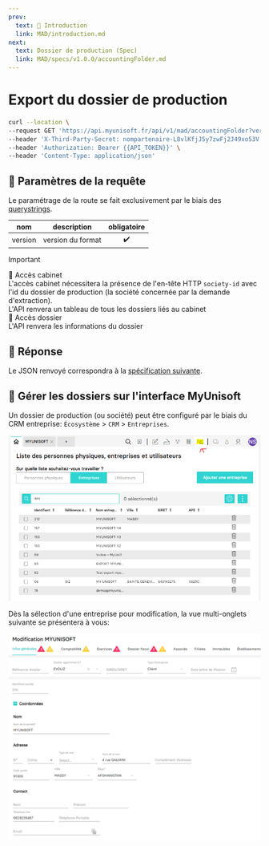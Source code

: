 ```yaml
---
prev:
  text: 💃 Introduction
  link: MAD/introduction.md
next:
  text: Dossier de production (Spec)
  link: MAD/specs/v1.0.0/accountingFolder.md
---
```


# Export du dossier de production

```bash
curl --location \
--request GET 'https://api.myunisoft.fr/api/v1/mad/accountingFolder?version=1.0.0' \
--header 'X-Third-Party-Secret: nompartenaire-L8vlKfjJ5y7zwFj2J49xo53V' \
--header 'Authorization: Bearer {{API_TOKEN}}' \
--header 'Content-Type: application/json'
```

## 🔧 Paramètres de la requête

Le paramétrage de la route se fait exclusivement par le biais des [querystrings](https://en.wikipedia.org/wiki/Query_string). 

| nom | description | obligatoire |
| --- | --- | :---: |
| version | version du format | ✔️ |

> [!IMPORTANT]  
> 🔹 Accès cabinet  
> L'accès cabinet nécessitera la présence de l'en-tête HTTP `society-id` avec l'id du dossier de production (la société concernée par la demande d'extraction).  
> L'API renvera un tableau de tous les dossiers liés au cabinet  
> 🔸 Accès dossier  
> L'API renvera les informations du dossier

## 🔬 Réponse

Le JSON renvoyé correspondra à la [spécification suivante](../specs/v1.0.0/accountingFolder.md).

## 💬 Gérer les dossiers sur l'interface MyUnisoft

Un dossier de production (ou société) peut être configuré par le biais du CRM entreprise: `Écosystème` > `CRM` > `Entreprises`.

![](../images/crm_enterprise.PNG)

Dès la sélection d'une entreprise pour modification, la vue multi-onglets suivante se présentera à vous:

![](../images/crm_edit.PNG)
